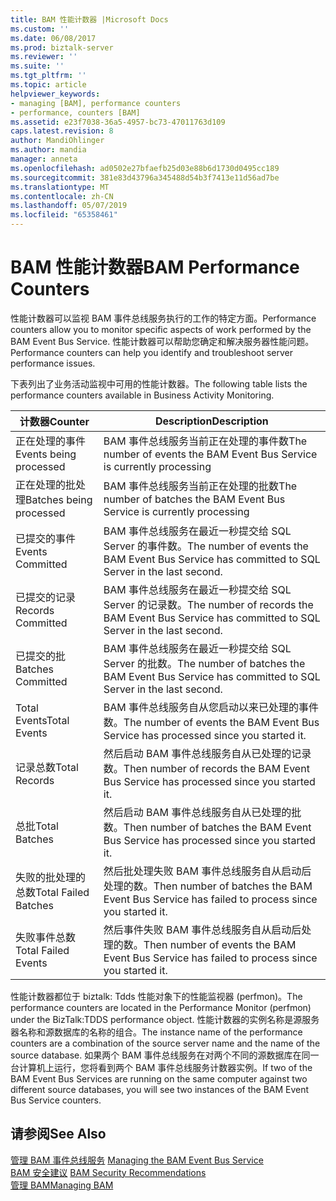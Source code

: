 ```yaml
---
title: BAM 性能计数器 |Microsoft Docs
ms.custom: ''
ms.date: 06/08/2017
ms.prod: biztalk-server
ms.reviewer: ''
ms.suite: ''
ms.tgt_pltfrm: ''
ms.topic: article
helpviewer_keywords:
- managing [BAM], performance counters
- performance, counters [BAM]
ms.assetid: e23f7038-36a5-4957-bc73-47011763d109
caps.latest.revision: 8
author: MandiOhlinger
ms.author: mandia
manager: anneta
ms.openlocfilehash: ad0502e27bfaefb25d03e88b6d1730d0495cc189
ms.sourcegitcommit: 381e83d43796a345488d54b3f7413e11d56ad7be
ms.translationtype: MT
ms.contentlocale: zh-CN
ms.lasthandoff: 05/07/2019
ms.locfileid: "65358461"
---
```

# <a name="bam-performance-counters"></a><span data-ttu-id="279b1-102">BAM 性能计数器</span><span class="sxs-lookup"><span data-stu-id="279b1-102">BAM Performance Counters</span></span>
<span data-ttu-id="279b1-103">性能计数器可以监视 BAM 事件总线服务执行的工作的特定方面。</span><span class="sxs-lookup"><span data-stu-id="279b1-103">Performance counters allow you to monitor specific aspects of work performed by the BAM Event Bus Service.</span></span> <span data-ttu-id="279b1-104">性能计数器可以帮助您确定和解决服务器性能问题。</span><span class="sxs-lookup"><span data-stu-id="279b1-104">Performance counters can help you identify and troubleshoot server performance issues.</span></span>  
  
 <span data-ttu-id="279b1-105">下表列出了业务活动监视中可用的性能计数器。</span><span class="sxs-lookup"><span data-stu-id="279b1-105">The following table lists the performance counters available in Business Activity Monitoring.</span></span>  
  
|<span data-ttu-id="279b1-106">计数器</span><span class="sxs-lookup"><span data-stu-id="279b1-106">Counter</span></span>|<span data-ttu-id="279b1-107">Description</span><span class="sxs-lookup"><span data-stu-id="279b1-107">Description</span></span>|  
|-------------|-----------------|  
|<span data-ttu-id="279b1-108">正在处理的事件</span><span class="sxs-lookup"><span data-stu-id="279b1-108">Events being processed</span></span>|<span data-ttu-id="279b1-109">BAM 事件总线服务当前正在处理的事件数</span><span class="sxs-lookup"><span data-stu-id="279b1-109">The number of events the BAM Event Bus Service is currently processing</span></span>|  
|<span data-ttu-id="279b1-110">正在处理的批处理</span><span class="sxs-lookup"><span data-stu-id="279b1-110">Batches being processed</span></span>|<span data-ttu-id="279b1-111">BAM 事件总线服务当前正在处理的批数</span><span class="sxs-lookup"><span data-stu-id="279b1-111">The number of batches the BAM Event Bus Service is currently processing</span></span>|  
|<span data-ttu-id="279b1-112">已提交的事件</span><span class="sxs-lookup"><span data-stu-id="279b1-112">Events Committed</span></span>|<span data-ttu-id="279b1-113">BAM 事件总线服务在最近一秒提交给 SQL Server 的事件数。</span><span class="sxs-lookup"><span data-stu-id="279b1-113">The number of events the BAM Event Bus Service has committed to SQL Server in the last second.</span></span>|  
|<span data-ttu-id="279b1-114">已提交的记录</span><span class="sxs-lookup"><span data-stu-id="279b1-114">Records Committed</span></span>|<span data-ttu-id="279b1-115">BAM 事件总线服务在最近一秒提交给 SQL Server 的记录数。</span><span class="sxs-lookup"><span data-stu-id="279b1-115">The number of records the BAM Event Bus Service has committed to SQL Server in the last second.</span></span>|  
|<span data-ttu-id="279b1-116">已提交的批</span><span class="sxs-lookup"><span data-stu-id="279b1-116">Batches Committed</span></span>|<span data-ttu-id="279b1-117">BAM 事件总线服务在最近一秒提交给 SQL Server 的批数。</span><span class="sxs-lookup"><span data-stu-id="279b1-117">The number of batches the BAM Event Bus Service has committed to SQL Server in the last second.</span></span>|  
|<span data-ttu-id="279b1-118">Total Events</span><span class="sxs-lookup"><span data-stu-id="279b1-118">Total Events</span></span>|<span data-ttu-id="279b1-119">BAM 事件总线服务自从您启动以来已处理的事件数。</span><span class="sxs-lookup"><span data-stu-id="279b1-119">The number of events the BAM Event Bus Service has processed since you started it.</span></span>|  
|<span data-ttu-id="279b1-120">记录总数</span><span class="sxs-lookup"><span data-stu-id="279b1-120">Total Records</span></span>|<span data-ttu-id="279b1-121">然后启动 BAM 事件总线服务自从已处理的记录数。</span><span class="sxs-lookup"><span data-stu-id="279b1-121">Then number of records the BAM Event Bus Service has processed since you started it.</span></span>|  
|<span data-ttu-id="279b1-122">总批</span><span class="sxs-lookup"><span data-stu-id="279b1-122">Total Batches</span></span>|<span data-ttu-id="279b1-123">然后启动 BAM 事件总线服务自从已处理的批数。</span><span class="sxs-lookup"><span data-stu-id="279b1-123">Then number of batches the BAM Event Bus Service has processed since you started it.</span></span>|  
|<span data-ttu-id="279b1-124">失败的批处理的总数</span><span class="sxs-lookup"><span data-stu-id="279b1-124">Total Failed Batches</span></span>|<span data-ttu-id="279b1-125">然后批处理失败 BAM 事件总线服务自从启动后处理的数。</span><span class="sxs-lookup"><span data-stu-id="279b1-125">Then number of batches the BAM Event Bus Service has failed to process since you started it.</span></span>|  
|<span data-ttu-id="279b1-126">失败事件总数</span><span class="sxs-lookup"><span data-stu-id="279b1-126">Total Failed Events</span></span>|<span data-ttu-id="279b1-127">然后事件失败 BAM 事件总线服务自从启动后处理的数。</span><span class="sxs-lookup"><span data-stu-id="279b1-127">Then number of events the BAM Event Bus Service has failed to process since you started it.</span></span>|  
  
 <span data-ttu-id="279b1-128">性能计数器都位于 biztalk: Tdds 性能对象下的性能监视器 (perfmon)。</span><span class="sxs-lookup"><span data-stu-id="279b1-128">The performance counters are located in the Performance Monitor (perfmon) under the BizTalk:TDDS performance object.</span></span> <span data-ttu-id="279b1-129">性能计数器的实例名称是源服务器名称和源数据库的名称的组合。</span><span class="sxs-lookup"><span data-stu-id="279b1-129">The instance name of the performance counters are a combination of the source server name and the name of the source database.</span></span> <span data-ttu-id="279b1-130">如果两个 BAM 事件总线服务在对两个不同的源数据库在同一台计算机上运行，您将看到两个 BAM 事件总线服务计数器实例。</span><span class="sxs-lookup"><span data-stu-id="279b1-130">If two of the BAM Event Bus Services are running on the same computer against two different source databases, you will see two instances of the BAM Event Bus Service counters.</span></span>  
  
## <a name="see-also"></a><span data-ttu-id="279b1-131">请参阅</span><span class="sxs-lookup"><span data-stu-id="279b1-131">See Also</span></span>  
 <span data-ttu-id="279b1-132">[管理 BAM 事件总线服务](../core/managing-the-bam-event-bus-service.md) </span><span class="sxs-lookup"><span data-stu-id="279b1-132">[Managing the BAM Event Bus Service](../core/managing-the-bam-event-bus-service.md) </span></span>  
 <span data-ttu-id="279b1-133">[BAM 安全建议](../core/bam-security-recommendations.md) </span><span class="sxs-lookup"><span data-stu-id="279b1-133">[BAM Security Recommendations](../core/bam-security-recommendations.md) </span></span>  
 [<span data-ttu-id="279b1-134">管理 BAM</span><span class="sxs-lookup"><span data-stu-id="279b1-134">Managing BAM</span></span>](../core/managing-bam.md)